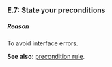 ### <a name="Re-precondition"></a>E.7: State your preconditions

##### Reason

To avoid interface errors.

**See also**: [precondition rule](I-04-Interfaces-I.005.md#Ri-pre).


